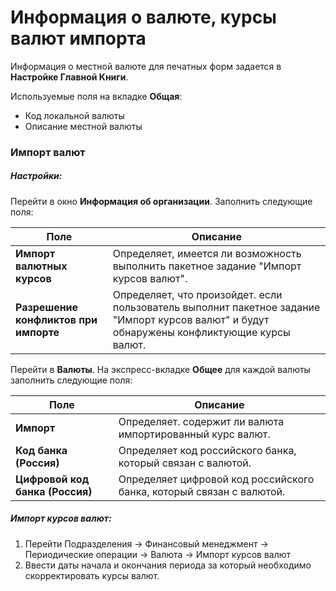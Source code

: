 # Информация о валюте, курсы валют импорта

Информация о местной валюте для печатных форм задается в **Настройке Главной Книги**.

Используемые поля на вкладке **Общая**:

- Код локальной валюты
- Описание местной валюты

### Импорт валют

##### **Настройки**:

Перейти в окно **Информация об организации**. Заполнить следующие поля:

| Поле                                  | Описание                                                     |
| ------------------------------------- | ------------------------------------------------------------ |
| **Импорт валютных курсов**            | Определяет, имеется ли возможность выполнить пакетное задание "Импорт курсов валют". |
| **Разрешение конфликтов при импорте** | Определяет, что произойдет. если пользователь выполнит пакетное задание "Импорт курсов валют" и будут обнаружены конфликтующие курсы валют. |

Перейти в **Валюты**. На экспресс-вкладке **Общее** для каждой валюты заполнить следующие поля:

| Поле                            | Описание                                                     |
| ------------------------------- | ------------------------------------------------------------ |
| **Импорт**                      | Определяет. содержит ли валюта импортированный курс валют.   |
| **Код банка (Россия)**          | Определяет код российского банка, который связан с валютой.  |
| **Цифровой код банка (Россия)** | Определяет цифровой код российского банка, который связан с валютой. |

##### Импорт курсов валют:

1. Перейти Подразделения -> Финансовый менеджмент -> Периодические операции -> Валюта -> Импорт курсов валют
2. Ввести даты начала и окончания периода за который необходимо скорректировать курсы валют.